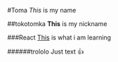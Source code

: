 #Toma
*This* is my name

##tokotomka
**This** is my nickname

###React
[This](https://medium.com) is what i am learning

######trololo
Just text :+1:
